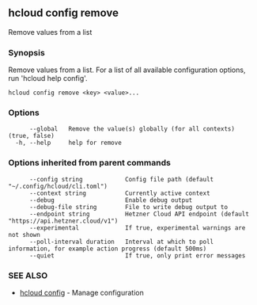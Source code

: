 ## hcloud config remove

Remove values from a list

### Synopsis

Remove values from a list. For a list of all available configuration options, run 'hcloud help config'.

```
hcloud config remove <key> <value>...
```

### Options

```
      --global   Remove the value(s) globally (for all contexts) (true, false)
  -h, --help     help for remove
```

### Options inherited from parent commands

```
      --config string            Config file path (default "~/.config/hcloud/cli.toml")
      --context string           Currently active context
      --debug                    Enable debug output
      --debug-file string        File to write debug output to
      --endpoint string          Hetzner Cloud API endpoint (default "https://api.hetzner.cloud/v1")
      --experimental             If true, experimental warnings are not shown
      --poll-interval duration   Interval at which to poll information, for example action progress (default 500ms)
      --quiet                    If true, only print error messages
```

### SEE ALSO

* [hcloud config](hcloud_config.md)	 - Manage configuration
